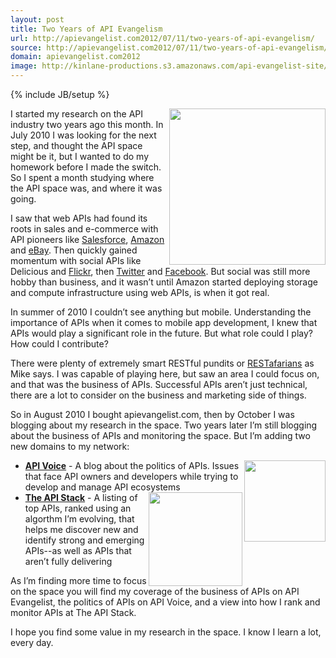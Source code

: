 ```yaml
---
layout: post
title: Two Years of API Evangelism
url: http://apievangelist.com2012/07/11/two-years-of-api-evangelism/
source: http://apievangelist.com2012/07/11/two-years-of-api-evangelism/
domain: apievangelist.com2012
image: http://kinlane-productions.s3.amazonaws.com/api-evangelist-site/blog/api-evangelist-logo-250.png
---
```

{% include JB/setup %}<p>
     <img src="http://kinlane-productions.s3.amazonaws.com/api-evangelist/api-evangelist-logo-400.png"  width="250" align="right" />
</p>
<p>
     I started my research on the API industry two years ago this month. In July 2010 I was looking for the next step, and thought the API space might be it, but I wanted to do my homework before I made the switch. So I spent a month studying where the API space was, and where it was going.
</p>
<p>
     I saw that web APIs had found its roots in sales and e-commerce with API pioneers like <a title="Salesforce" href="/2011/01/28/history-of-apis-salesforce-com/">Salesforce</a>, <a title="Amazon" href="/2011/01/28/history-of-apis-amazon-e-commerce/">Amazon</a> and <a title="ebay" href="/2011/01/26/history-of-apis-ebay/">eBay</a>. Then quickly gained momentum with social APIs like Delicious and <a title="Flickr" href="http://blog.apievangelist.com/2011/02/09/history-of-apis-flickr-api/">Flickr</a>, then <a title="Twitter" href="/2011/01/26/history-of-apis-twitter/">Twitter</a> and <a title="Facebook" href="http://apievangelist.com/2011/01/28/history-of-apis-facebook-development-platform/">Facebook</a>. But social was still more hobby than business, and it wasn’t until Amazon started deploying storage and compute infrastructure using web APIs, is when it got real.
</p>
<p>
     In summer of 2010 I couldn’t see anything but mobile. Understanding the importance of APIs when it comes to mobile app development, I knew that APIs would play a significant role in the future. But what role could I play? How could I contribute?
</p>
<p>
     There were plenty of extremely smart RESTful pundits or <a title="RESTafarians" href="http://mikeschinkel.com/blog/whatisarestafarian/">RESTafarians</a> as Mike says. I was capable of playing here, but saw an area I could focus on, and that was the business of APIs. Successful APIs aren’t just technical, there are a lot to consider on the business and marketing side of things.
</p>
<p>
     So in August 2010 I bought apievangelist.com, then by October I was blogging about my research in the space. Two years later I’m still blogging about the business of APIs and monitoring the space. But I’m adding two new domains to my network:
</p>
<ul>
     <li>
          <img src="http://kinlane-productions.s3.amazonaws.com/api-voice/api-voice-logo.png"  width="130" align="right" /> <strong><a title="API Voice" href="http://apivoice.com">API Voice</a></strong> - A blog about the politics of APIs. Issues that face API owners and developers while trying to develop and manage API ecosystems
     </li>
     <li>
          <img src="http://kinlane-productions.s3.amazonaws.com/api-stack/api-stack-logo.png"  width="150" align="right" /> <strong><a title="The API Stack" href="http://theapistack.com">The API Stack</a></strong> - A listing of top APIs, ranked using an algorthm I’m evolving, that helps me discover new and identify strong and emerging APIs--as well as APIs that aren’t fully delivering
     </li>
</ul>
<p>
     As I’m finding more time to focus on the space you will find my coverage of the business of APIs on API Evangelist, the politics of APIs on API Voice, and a view into how I rank and monitor APIs at The API Stack.
</p>
<p>
     I hope you find some value in my research in the space. I know I learn a lot, every day.
</p>
